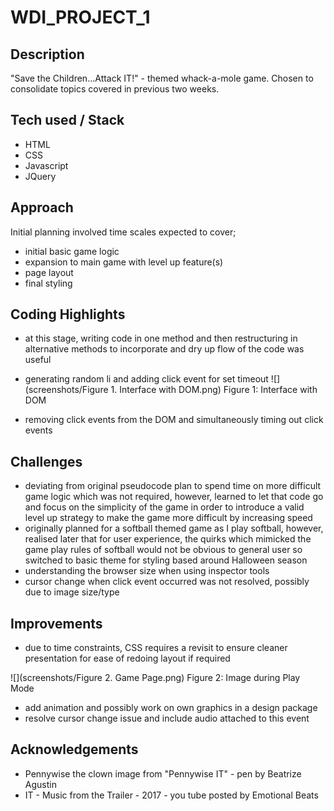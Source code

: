# WDI_PROJECT_1

## Description

"Save the Children...Attack IT!" - themed whack-a-mole game. Chosen to consolidate topics covered in previous two weeks.

## Tech used / Stack

- HTML
- CSS
- Javascript
- JQuery

## Approach

Initial planning involved time scales expected to cover;

- initial basic game logic
- expansion to main game with level up feature(s)
- page layout
- final styling

## Coding Highlights
- at this stage, writing code in one method and then restructuring in alternative methods to incorporate and dry up flow of the code was useful
- generating random li and adding click event for set timeout
![](screenshots/Figure 1. Interface with DOM.png)
Figure 1: Interface with DOM

- removing click events from the DOM and simultaneously timing out click events



## Challenges

- deviating from original pseudocode plan to spend time on more difficult game logic which was not required, however, learned to let that code go and focus on the simplicity of the game in order to introduce a valid level up strategy to make the game more difficult by increasing speed
- originally planned for a softball themed game as I play softball, however, realised later that for user experience, the quirks which mimicked the game play rules of softball would not be obvious to general user so switched to basic theme for styling based around Halloween season
- understanding the browser size when using inspector tools
- cursor change when click event occurred was not resolved, possibly due to image size/type 

## Improvements

- due to time constraints, CSS requires a revisit to ensure cleaner presentation for ease of redoing layout if required

![](screenshots/Figure 2. Game Page.png)
Figure 2: Image during Play Mode

- add animation and possibly work on own graphics in a design package
- resolve cursor change issue and include audio attached to this event

## Acknowledgements

- Pennywise the clown image from "Pennywise IT" - pen by Beatrize Agustin
- IT - Music from the Trailer - 2017 - you tube posted by Emotional Beats
